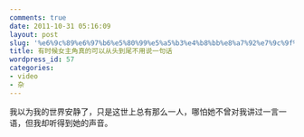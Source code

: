 ```yaml
---
comments: true
date: 2011-10-31 05:16:09
layout: post
slug: '%e6%9c%89%e6%97%b6%e5%80%99%e5%a5%b3%e4%b8%bb%e8%a7%92%e7%9c%9f%e7%9a%84%e5%8f%af%e4%bb%a5%e4%bb%8e%e5%a4%b4%e5%88%b0%e5%b0%be%e4%b8%8d%e7%94%a8%e8%af%b4%e4%b8%80%e5%8f%a5%e8%af%9d'
title: 有时候女主角真的可以从头到尾不用说一句话
wordpress_id: 57
categories:
- video
- 杂
---
```



我以为我的世界安静了，只是这世上总有那么一人，哪怕她不曾对我讲过一言一语，但我却听得到她的声音。




